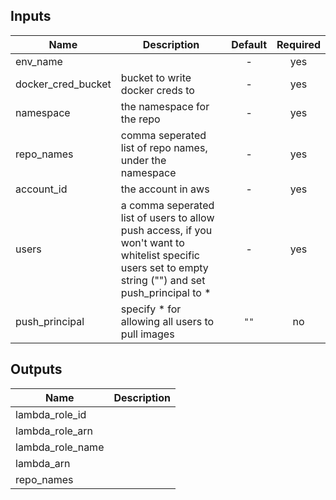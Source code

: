 
## Inputs

| Name | Description | Default | Required |
|------|-------------|:-----:|:-----:|
| env_name |  | - | yes |
| docker_cred_bucket | bucket to write docker creds to | - | yes |
| namespace | the namespace for the repo | - | yes |
| repo_names | comma seperated list of repo names, under the namespace | - | yes |
| account_id | the account in aws | - | yes |
| users | a comma seperated list of users to allow push access, if you won't want to whitelist specific users set to empty string ("") and set push_principal to * | - | yes |
| push_principal | specify * for allowing all users to pull images | `""` | no |

## Outputs

| Name | Description |
|------|-------------|
| lambda_role_id |  |
| lambda_role_arn |  |
| lambda_role_name |  |
| lambda_arn |  |
| repo_names |  |

